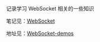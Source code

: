 记录学习 WebSocket 相关的一些知识

笔记见：[WebSocket](http://hanekaoru.com/websocket/)

地址见：[WebSocket-demos](https://github.com/hanekaoru/WebSocket-demos)